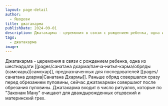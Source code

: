 ```yaml
---
layout: page-detail
author:
  - Яшодеви
title: джатакарма
publishDate: 2024-09-01
description: Джатакарма - церемония в связи с рождением ребенка, одна из шестнадцати самскар, предназначенных для последователей Санатана Дхармы.
tags:
  - джатакарма
image:
---
```

Джатакарма - церемония в связи с рождением ребенка, одна из шестнадцати [[pages/санатана дхарма/панча-нитья-карма/обряды (самскары)|самскар]], предназначенных для последователей [[pages/санатана дхарма|Санатана Дхармы]]. Раньше обряд совершался сразу перед обрезанием пуповины, сейчас джатакарман совершают после обрезания пуповины. Джатакарма входит в число ритуалов, которые по "Законам Ману" очищают для дваждырожденных отцовский и материнский грех.

